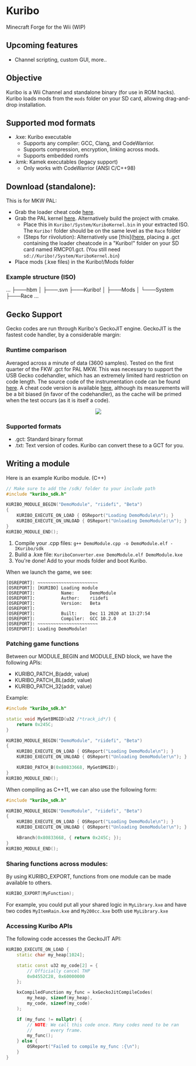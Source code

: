 # Kuribo
Minecraft Forge for the Wii (WIP)

## Upcoming features
- Channel scripting, custom GUI, more..

## Objective
Kuribo is a Wii Channel and standalone binary (for use in ROM hacks).
Kuribo loads mods from the `mods` folder on your SD card, allowing drag-and-drop installation.

## Supported mod formats
- .kxe: Kuribo executable
	- Supports any compiler: GCC, Clang, and CodeWarrior.
	- Supports compression, encryption, linking across mods.
	- Supports embedded romfs
- .kmk: Kamek executables (legacy support)
	- Only works with CodeWarrior (ANSI C/C++98)

## Download (standalone):
This is for MKW PAL:
- Grab the loader cheat code [here](https://github.com/riidefi/Kuribo/blob/master/Loader/Basic.txt).
- Grab the PAL kernel [here](https://cdn.discordapp.com/attachments/690031212852805679/885726577814564934/KuriboKernel.bin). Alternatively build the project with cmake.
  - Place this in `Kuribo!/System/KuriboKernel.bin` in your extracted ISO. The `Kuribo!` folder should be on the same level as the `Race` folder
  - (Steps for riivolution): Alternatively use [this]([here](https://github.com/riidefi/Kuribo/blob/master/Loader/kuribo.xml), placing a .gct containing the loader cheatcode in a "Kuribo!" folder on your SD card named RMCP01.gct. (You still need `sd://Kuribo!/System/KuriboKernel.bin`)
- Place mods (.kxe files) in the Kuribo!/Mods folder

### Example structure (ISO)
...
├───hbm
│   ├───.svn
├───Kuribo!
│   ├───Mods
│   └───System
├───Race
...

## Gecko Support
Gecko codes are run through Kuribo's GeckoJIT engine. GeckoJIT is the fastest code handler, by a considerable margin:

### Runtime comparison
Averaged across a minute of data (3600 samples). Tested on the first quarter of the FKW .gct for PAL MKW. This was necessary to support the USB Gecko codehandler, which has an extremely limited hard restriction on code length. The source code of the instrumentation code can be found [here](https://github.com/riidefi/Kuribo/blob/master/GeckoJIT/tests.cxx#L513-L554). A cheat code version is available [here](https://mkwii.com/showthread.php?tid=1673&pid=6040#pid6040), although its measurements will be a bit biased (in favor of the codehandler), as the cache will be primed when the test occurs (as it is itself a code).
<p align="center">
  <img src="https://raw.githubusercontent.com/riidefi/Kuribo/master/Docs/gecko_comparison.png">
</p>

### Supported formats
- .gct: Standard binary format
- .txt: Text version of codes. Kuribo can convert these to a GCT for you.

## Writing a module
Here is an example Kuribo module. (C++)
```cpp
// Make sure to add the /sdk/ folder to your include path
#include "kuribo_sdk.h"

KURIBO_MODULE_BEGIN("DemoModule", "riidefi", "Beta")
{
	KURIBO_EXECUTE_ON_LOAD { OSReport("Loading DemoModule\n"); }
	KURIBO_EXECUTE_ON_UNLOAD { OSReport("Unloading DemoModule!\n"); }
}
KURIBO_MODULE_END();
```
1. Compile your .cpp files: `g++ DemoModule.cpp -o DemoModule.elf -IKuribo/sdk`
2. Build a .kxe file: `KuriboConverter.exe DemoModule.elf DemoModule.kxe`
3. You're done! Add to your mods folder and boot Kuribo.

When we launch the game, we see:
```
[OSREPORT]: ~~~~~~~~~~~~~~~~~~~~~~~
[OSREPORT]: [KURIBO] Loading module
[OSREPORT]:          Name:     	DemoModule
[OSREPORT]:          Author:   	riidefi
[OSREPORT]:          Version:  	Beta
[OSREPORT]:                      
[OSREPORT]:          Built:    	Dec 11 2020 at 13:27:54
[OSREPORT]:          Compiler: 	GCC 10.2.0
[OSREPORT]: ~~~~~~~~~~~~~~~~~~~~~~~
[OSREPORT]: Loading DemoModule!
```

### Patching game functions
Between our MODULE_BEGIN and MODULE_END block, we have the following APIs:
- KURIBO_PATCH_B(addr, value)
- KURIBO_PATCH_BL(addr, value)
- KURIBO_PATCH_32(addr, value)

Example:
```cpp
#include "kuribo_sdk.h"

static void MyGetBMGID(u32 /*track_id*/) {
	return 0x245C;
}

KURIBO_MODULE_BEGIN("DemoModule", "riidefi", "Beta")
{
	KURIBO_EXECUTE_ON_LOAD { OSReport("Loading DemoModule\n"); }
	KURIBO_EXECUTE_ON_UNLOAD { OSReport("Unloading DemoModule!\n"); }

	KURIBO_PATCH_B(0x80833668, MyGetBMGID);
}
KURIBO_MODULE_END();
```
When compiling as C++11, we can also use the following form:
```cpp
#include "kuribo_sdk.h"

KURIBO_MODULE_BEGIN("DemoModule", "riidefi", "Beta")
{
	KURIBO_EXECUTE_ON_LOAD { OSReport("Loading DemoModule\n"); }
	KURIBO_EXECUTE_ON_UNLOAD { OSReport("Unloading DemoModule!\n"); }

	kBranch(0x80833668, { return 0x245C; });
}
KURIBO_MODULE_END();
```

### Sharing functions across modules:
By using KURIBO_EXPORT, functions from one module can be made available to others. 
```cpp
KURIBO_EXPORT(MyFunction);
```
For example, you could put all your shared logic in `MyLibrary.kxe` and have two codes `MyItemRain.kxe` and `My200cc.kxe` both use `MyLibrary.kxe`

### Accessing Kuribo APIs
The following code accesses the GeckoJIT API:
```cpp
KURIBO_EXECUTE_ON_LOAD {
	static char my_heap[1024];

	static const u32 my_code[2] = {
		// Officially cancel THP
		0x04552C28, 0x60000000
	};

	kxCompiledFunction my_func = kxGeckoJitCompileCodes(
		my_heap, sizeof(my_heap),
		my_code, sizeof(my_code)
	);

	if (my_func != nullptr) {
		// NOTE: We call this code once. Many codes need to be ran
		//       every frame.
		my_func();
	} else {
		OSReport("Failed to compile my_func :{\n");
	}
}
```